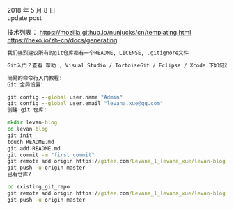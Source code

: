 2018 年 5 月 8 日  
 update post

技术列表：
https://mozilla.github.io/nunjucks/cn/templating.html
https://hexo.io/zh-cn/docs/generating

```cmd
我们强烈建议所有的git仓库都有一个README, LICENSE, .gitignore文件

Git入门？查看 帮助 , Visual Studio / TortoiseGit / Eclipse / Xcode 下如何连接本站, 如何导入仓库

简易的命令行入门教程:
Git 全局设置:

git config --global user.name "Admin"
git config --global user.email "levana.xue@qq.com"
创建 git 仓库:

mkdir levan-blog
cd levan-blog
git init
touch README.md
git add README.md
git commit -m "first commit"
git remote add origin https://gitee.com/Levana_1_levana_xue/levan-blog.git
git push -u origin master
已有仓库?

cd existing_git_repo
git remote add origin https://gitee.com/Levana_1_levana_xue/levan-blog.git
git push -u origin master
```
